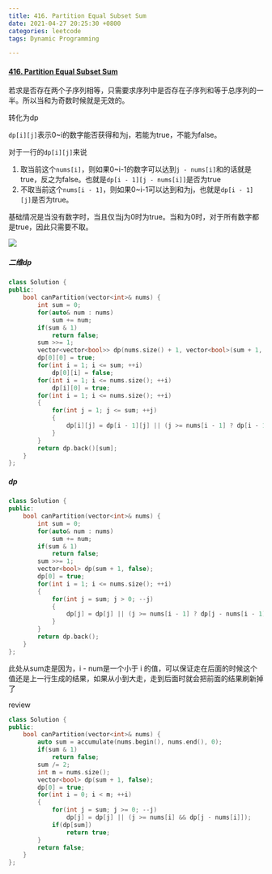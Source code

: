 ```yaml
---
title: 416. Partition Equal Subset Sum
date: 2021-04-27 20:25:30 +0800
categories: leetcode
tags: Dynamic Programming

---
```


#### [416. Partition Equal Subset Sum](https://leetcode.com/problems/partition-equal-subset-sum/)

若求是否存在两个子序列相等，只需要求序列中是否存在子序列和等于总序列的一半。所以当和为奇数时候就是无效的。

转化为dp

`dp[i][j]`表示0~i的数字能否获得和为j，若能为true，不能为false。

对于一行的`dp[i][j]`来说

1. 取当前这个`nums[i]`，则如果0~i-1的数字可以达到`j - nums[i]`和的话就是true，反之为false。也就是`dp[i - 1][j - nums[i]]`是否为true
2. 不取当前这个`nums[i - 1]`，则如果0~i-1可以达到和为j，也就是`dp[i - 1][j]`是否为true。

基础情况是当没有数字时，当且仅当j为0时为true。当和为0时，对于所有数字都是true，因此只需要不取。

![](https://image.cinte.cc/i/2021/07/14/dd813ec6f1dfb.jpg)

##### 二维dp

```c++
class Solution {
public:
    bool canPartition(vector<int>& nums) {
        int sum = 0;
        for(auto& num : nums)
            sum += num;
        if(sum & 1)
            return false;
        sum >>= 1;
        vector<vector<bool>> dp(nums.size() + 1, vector<bool>(sum + 1, false));
        dp[0][0] = true;
        for(int i = 1; i <= sum; ++i)
            dp[0][i] = false;
        for(int i = 1; i <= nums.size(); ++i)
            dp[i][0] = true;
        for(int i = 1; i <= nums.size(); ++i)
        {
            for(int j = 1; j <= sum; ++j)
            {
                dp[i][j] = dp[i - 1][j] || (j >= nums[i - 1] ? dp[i - 1][j - nums[i - 1]] : false);
            }
        }
        return dp.back()[sum];
    }
};
```

##### dp

```c++
class Solution {
public:
    bool canPartition(vector<int>& nums) {
        int sum = 0;
        for(auto& num : nums)
            sum += num;
        if(sum & 1)
            return false;
        sum >>= 1;
        vector<bool> dp(sum + 1, false);
        dp[0] = true;
        for(int i = 1; i <= nums.size(); ++i)
        {
            for(int j = sum; j > 0; --j)
            {
                dp[j] = dp[j] || (j >= nums[i - 1] ? dp[j - nums[i - 1]] : false);
            }
        }
        return dp.back();
    }
};
```

此处从sum走是因为，i - num是一个小于 i 的值，可以保证走在后面的时候这个值还是上一行生成的结果，如果从小到大走，走到后面时就会把前面的结果刷新掉了

review

```c++
class Solution {
public:
    bool canPartition(vector<int>& nums) {
        auto sum = accumulate(nums.begin(), nums.end(), 0);
        if(sum & 1)
            return false;
        sum /= 2;
        int m = nums.size();
        vector<bool> dp(sum + 1, false);
        dp[0] = true;
        for(int i = 0; i < m; ++i)
        {
            for(int j = sum; j >= 0; --j)
                dp[j] = dp[j] || (j >= nums[i] && dp[j - nums[i]]); 
            if(dp[sum])
                return true;
        }
        return false;
    }
};
```
